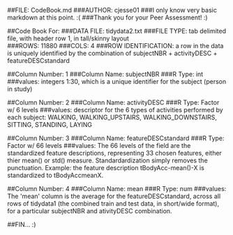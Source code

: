 ##FILE: CodeBook.md
###AUTHOR: cjesse01
###I only know very basic markdown at this point. :(
###Thank you for your Peer Assessment! :)

##Code Book For:
###DATA FILE: tidydata2.txt
###FILE TYPE: tab delimited file, with header row 1, in tall/skinny layout      		
###ROWS: 11880
###COLS: 4
###ROW IDENTIFICATION:  a row in the data is uniquely identified by the combination of subjectNBR + activityDESC + featureDESCstandard

##Column Number: 1
###Column Name: subjectNBR
###R Type: int
###values: integers 1:30, which is a unique identifier for the subject (person in study)

##Column Number: 2
###Column Name: activityDESC
###R Type: Factor w/ 6 levels
###values: descriptor for the 6 types of activities performed by each subject: WALKING, WALKING_UPSTAIRS, WALKING_DOWNSTAIRS, SITTING, STANDING, LAYING

##Column Number: 3
###Column Name: featureDESCstandard
###R Type: Factor w/ 66 levels
###values: The 66 levels of the field are the standardized feature descriptions, representing 33 chosen features, either thier mean() or std() measure. Standardardization simply removes the punctuation. Example: the feature description tBodyAcc-mean()-X is standardized to tBodyAccmeanX.

##Column Number: 4
###Column Name: mean
###R Type: num
###values: The 'mean' column is the average for the featureDESCstandard, across all rows of tidydata1 (the combined train and test data, in short/wide format), for a particular subjectNBR and ativityDESC combination.

##FIN... :)
